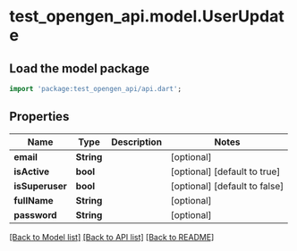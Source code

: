 # test_opengen_api.model.UserUpdate

## Load the model package
```dart
import 'package:test_opengen_api/api.dart';
```

## Properties
Name | Type | Description | Notes
------------ | ------------- | ------------- | -------------
**email** | **String** |  | [optional] 
**isActive** | **bool** |  | [optional] [default to true]
**isSuperuser** | **bool** |  | [optional] [default to false]
**fullName** | **String** |  | [optional] 
**password** | **String** |  | [optional] 

[[Back to Model list]](../README.md#documentation-for-models) [[Back to API list]](../README.md#documentation-for-api-endpoints) [[Back to README]](../README.md)


